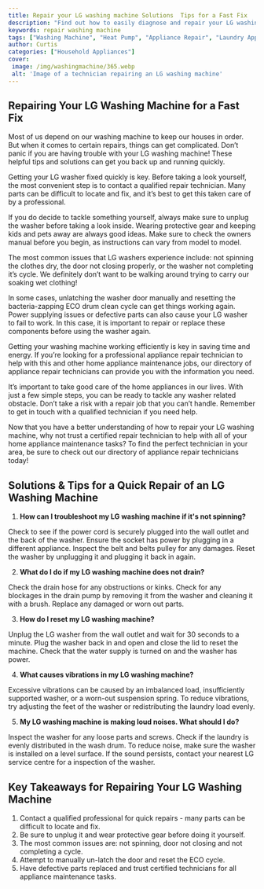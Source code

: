 ```yaml
---
title: Repair your LG washing machine Solutions  Tips for a Fast Fix
description: "Find out how to easily diagnose and repair your LG washing machine with our helpful solutions and tips Get a fast fix so you dont have loads of laundry piling up"
keywords: repair washing machine
tags: ["Washing Machine", "Heat Pump", "Appliance Repair", "Laundry Appliances", "Clean Appliance"]
author: Curtis
categories: ["Household Appliances"]
cover: 
 image: /img/washingmachine/365.webp
 alt: 'Image of a technician repairing an LG washing machine'
---
```

## Repairing Your LG Washing Machine for a Fast Fix 
Most of us depend on our washing machine to keep our houses in order. But when it comes to certain repairs, things can get complicated. Don’t panic if you are having trouble with your LG washing machine! These helpful tips and solutions can get you back up and running quickly.

Getting your LG washer fixed quickly is key. Before taking a look yourself, the most convenient step is to contact a qualified repair technician. Many parts can be difficult to locate and fix, and it’s best to get this taken care of by a professional.

If you do decide to tackle something yourself, always make sure to unplug the washer before taking a look inside. Wearing protective gear and keeping kids and pets away are always good ideas. Make sure to check the owners manual before you begin, as instructions can vary from model to model.

The most common issues that LG washers experience include: not spinning the clothes dry, the door not closing properly, or the washer not completing it’s cycle. We definitely don’t want to be walking around trying to carry our soaking wet clothing! 

In some cases, unlatching the washer door manually and resetting the bacteria-zapping ECO drum clean cycle can get things working again. Power supplying issues or defective parts can also cause your LG washer to fail to work. In this case, it is important to repair or replace these components before using the washer again. 

Getting your washing machine working efficiently is key in saving time and energy. If you’re looking for a professional appliance repair technician to help with this and other home appliance maintenance jobs, our directory of appliance repair technicians can provide you with the information you need. 

It’s important to take good care of the home appliances in our lives. With just a few simple steps, you can be ready to tackle any washer related obstacle. Don’t take a risk with a repair job that you can’t handle. Remember to get in touch with a qualified technician if you need help. 

Now that you have a better understanding of how to repair your LG washing machine, why not trust a certified repair technician to help with all of your home appliance maintenance tasks? To find the perfect technician in your area, be sure to check out our directory of appliance repair technicians today!

## Solutions & Tips for a Quick Repair of an LG Washing Machine
 
1. **How can I troubleshoot my LG washing machine if it's not spinning?** 
 
Check to see if the power cord is securely plugged into the wall outlet and the back of the washer. Ensure the socket has power by plugging in a different appliance. Inspect the belt and belts pulley for any damages. Reset the washer by unplugging it and plugging it back in again. 

2. **What do I do if my LG washing machine does not drain?** 

Check the drain hose for any obstructions or kinks. Check for any blockages in the drain pump by removing it from the washer and cleaning it with a brush. Replace any damaged or worn out parts. 

3. **How do I reset my LG washing machine?** 

Unplug the LG washer from the wall outlet and wait for 30 seconds to a minute. Plug the washer back in and open and close the lid to reset the machine. Check that the water supply is turned on and the washer has power. 

4. **What causes vibrations in my LG washing machine?**

Excessive vibrations can be caused by an imbalanced load, insufficiently supported washer, or a worn-out suspension spring. To reduce vibrations, try adjusting the feet of the washer or redistributing the laundry load evenly. 

5. **My LG washing machine is making loud noises. What should I do?**

Inspect the washer for any loose parts and screws. Check if the laundry is evenly distributed in the wash drum. To reduce noise, make sure the washer is installed on a level surface. If the sound persists, contact your nearest LG service centre for a inspection of the washer.

## Key Takeaways for Repairing Your LG Washing Machine
1. Contact a qualified professional for quick repairs - many parts can be difficult to locate and fix. 
2. Be sure to unplug it and wear protective gear before doing it yourself. 
3. The most common issues are: not spinning, door not closing and not completing a cycle. 
4. Attempt to manually un-latch the door and reset the ECO cycle. 
5. Have defective parts replaced and trust certified technicians for all appliance maintenance tasks.
